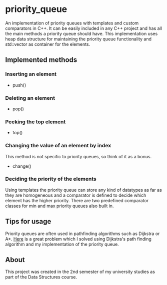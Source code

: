 # priority_queue
An implementation of priority queues with templates and custom comparators in C++.
It can be easily included in any C++ project and has all the main methods a priority queue should have.
This implementation uses heap data structure for maintaining the priority queue functionality and std::vector as container for the elements.
## Implemented methods
### Inserting an element
- push()
### Deleting an element
- pop()
### Peeking the top element
- top()
### Changing the value of an element by index
This method is not specific to priority queues, so think of it as a bonus.
- change()
### Deciding the priority of the elements
Using templates the priority queue can store any kind of datatypes as far as they are homogeneous and a comparator is defined to decide which element has the higher priority.
There are two predefined comparator classes for min and max priority queues also built in.
## Tips for usage
Priority queues are often used in pathfinding algorithms such as Dijkstra or A*.
[Here](https://vjudge.net/problem/URAL-1205) is a great problem which I solved using Dijkstra's path finding algorithm and my implementation of the priority queue.
## About
This project was created in the 2nd semester of my university studies as part of the Data Structures course.
